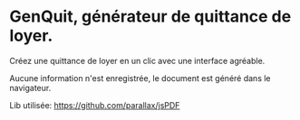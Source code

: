# GenQuit, générateur de quittance de loyer.


Créez une quittance de loyer en un clic avec une interface agréable.

Aucune information n'est enregistrée, le document est généré dans le navigateur.

Lib utilisée: https://github.com/parallax/jsPDF
